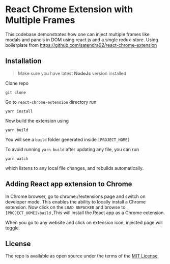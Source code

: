 # React Chrome Extension with Multiple Frames
This codebase demonstrates how one can inject multiple frames like modals and panels in DOM using react js and a single redux-store.
Using boilerplate from https://github.com/satendra02/react-chrome-extension

## Installation
>Make sure you have latest **NodeJs** version installed

Clone repo

```
git clone
```
Go to `react-chrome-extension` directory run

```
yarn install
```
Now build the extension using
```
yarn build
```
You will see a `build` folder generated inside `[PROJECT_HOME]`

To avoid running `yarn build` after updating any file, you can run

```
yarn watch
```

which listens to any local file changes, and rebuilds automatically.

## Adding React app extension to Chrome

In Chrome browser, go to chrome://extensions page and switch on developer mode. This enables the ability to locally install a Chrome extension.
Now click on the `LOAD UNPACKED` and browse to `[PROJECT_HOME]\build` ,This will install the React app as a Chrome extension.

When you go to any website and click on extension icon, injected page will toggle.

## License

The repo is available as open source under the terms of the [MIT License](http://opensource.org/licenses/MIT).
